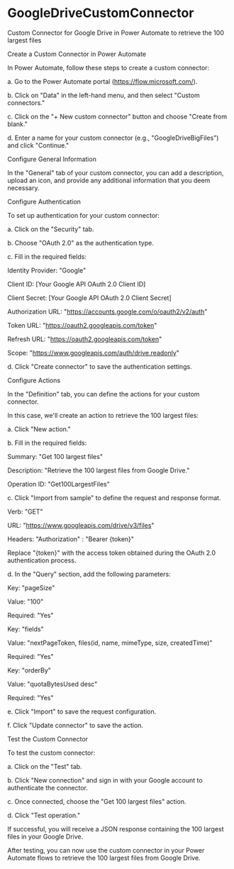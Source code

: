 # GoogleDriveCustomConnector

Custom Connector for Google Drive in Power Automate to retrieve the 100 largest files

Create a Custom Connector in Power Automate

In Power Automate, follow these steps to create a custom connector:

a. Go to the Power Automate portal (https://flow.microsoft.com/).

b. Click on "Data" in the left-hand menu, and then select "Custom connectors."

c. Click on the "+ New custom connector" button and choose "Create from blank."

d. Enter a name for your custom connector (e.g., "GoogleDriveBigFiles") and click "Continue."


Configure General Information

In the "General" tab of your custom connector, you can add a description, upload an icon, and provide any additional information that you deem necessary.

Configure Authentication

To set up authentication for your custom connector:


a. Click on the "Security" tab.

b. Choose "OAuth 2.0" as the authentication type.

c. Fill in the required fields:


Identity Provider: "Google"

Client ID: [Your Google API OAuth 2.0 Client ID]

Client Secret: [Your Google API OAuth 2.0 Client Secret]

Authorization URL: "https://accounts.google.com/o/oauth2/v2/auth"

Token URL: "https://oauth2.googleapis.com/token"

Refresh URL: "https://oauth2.googleapis.com/token"

Scope: "https://www.googleapis.com/auth/drive.readonly"

d. Click "Create connector" to save the authentication settings.


Configure Actions

In the "Definition" tab, you can define the actions for your custom connector. 

In this case, we'll create an action to retrieve the 100 largest files:

a. Click "New action."

b. Fill in the required fields:

Summary: "Get 100 largest files"


Description: "Retrieve the 100 largest files from Google Drive."

Operation ID: "Get100LargestFiles"

c. Click "Import from sample" to define the request and response format.


Verb: "GET"

URL: "https://www.googleapis.com/drive/v3/files"

Headers: "Authorization" : "Bearer {token}"

Replace "{token}" with the access token obtained during the OAuth 2.0 authentication process.


d. In the "Query" section, add the following parameters:


Key: "pageSize"

Value: "100"

Required: "Yes"

Key: "fields"

Value: "nextPageToken, files(id, name, mimeType, size, createdTime)"

Required: "Yes"

Key: "orderBy"

Value: "quotaBytesUsed desc"

Required: "Yes"

e. Click "Import" to save the request configuration.

f. Click "Update connector" to save the action.


Test the Custom Connector


To test the custom connector:

a. Click on the "Test" tab.

b. Click "New connection" and sign in with your Google account to authenticate the connector.

c. Once connected, choose the "Get 100 largest files" action.

d. Click "Test operation."


If successful, you will receive a JSON response containing the 100 largest files in your Google Drive.


After testing, you can now use the custom connector in your Power Automate flows to retrieve the 100 largest files from Google Drive.
